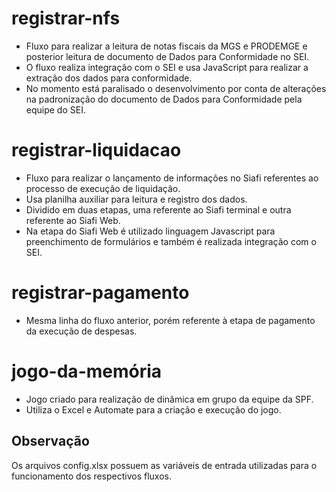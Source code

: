 # registrar-nfs
- Fluxo para realizar a leitura de notas fiscais da MGS e PRODEMGE e posterior leitura de documento de Dados para Conformidade no SEI.
- O fluxo realiza integração com o SEI e usa JavaScript para realizar a extração dos dados para conformidade.
- No momento está paralisado o desenvolvimento por conta de alterações na padronização do documento de Dados para Conformidade pela equipe do SEI.

# registrar-liquidacao
- Fluxo para realizar o lançamento de informações no Siafi referentes ao processo de execução de liquidação.
- Usa planilha auxiliar para leitura e registro dos dados. 
- Dividido em duas etapas, uma referente ao Siafi terminal e outra referente ao Siafi Web. 
- Na etapa do Siafi Web é utilizado linguagem Javascript para preenchimento de formulários e também é realizada integração com o SEI.

# registrar-pagamento
- Mesma linha do fluxo anterior, porém referente à etapa de pagamento da execução de despesas.

# jogo-da-memória
- Jogo criado para realização de dinâmica em grupo da equipe da SPF.
- Utiliza o Excel e Automate para a criação e execução do jogo.

## Observação
Os arquivos config.xlsx possuem as variáveis de entrada utilizadas para o funcionamento dos respectivos fluxos.
